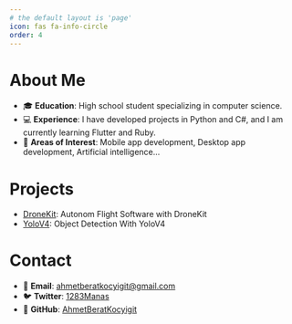 ```yaml
---
# the default layout is 'page'
icon: fas fa-info-circle
order: 4
---
```


# About Me

- 🎓 **Education**: High school student specializing in computer science.
- 💻 **Experience**: I have developed projects in Python and C#, and I am currently learning Flutter and Ruby.
- 🌱 **Areas of Interest**: Mobile app development, Desktop app development, Artificial intelligence...


# Projects

- [DroneKit](https://github.com/AhmetBeratKocyigit/DroneKit): Autonom Flight Software with DroneKit
- [YoloV4](https://github.com/AhmetBeratKocyigit/YoloV4-Nesne-Tanima): Object Detection With YoloV4

# Contact

- 📧 **Email**: ahmetberatkocyigit@gmail.com
- 🐦 **Twitter**: [1283Manas](https://github.com/AhmetBeratKocyigit/YoloV4-Nesne-Tanima)
- 📂 **GitHub**: [AhmetBeratKocyigit](https://github.com/AhmetBeratKocyigit)



